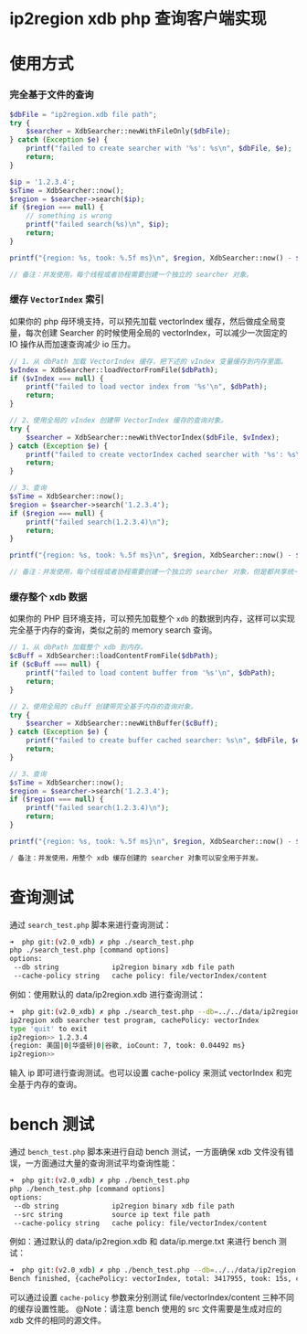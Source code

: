 # ip2region xdb php 查询客户端实现

# 使用方式

### 完全基于文件的查询
```php
$dbFile = "ip2region.xdb file path";
try {
    $searcher = XdbSearcher::newWithFileOnly($dbFile);
} catch (Exception $e) {
    printf("failed to create searcher with '%s': %s\n", $dbFile, $e);
    return;
}

$ip = '1.2.3.4';
$sTime = XdbSearcher::now();
$region = $searcher->search($ip);
if ($region === null) {
    // something is wrong
    printf("failed search(%s)\n", $ip);
    return;
}

printf("{region: %s, took: %.5f ms}\n", $region, XdbSearcher::now() - $sTime);

// 备注：并发使用，每个线程或者协程需要创建一个独立的 searcher 对象。
```

### 缓存 `VectorIndex` 索引

如果你的 php 母环境支持，可以预先加载 vectorIndex 缓存，然后做成全局变量，每次创建 Searcher 的时候使用全局的 vectorIndex，可以减少一次固定的 IO 操作从而加速查询减少 io 压力。 
```php
// 1、从 dbPath 加载 VectorIndex 缓存，把下述的 vIndex 变量缓存到内存里面。
$vIndex = XdbSearcher::loadVectorFromFile($dbPath);
if ($vIndex === null) {
    printf("failed to load vector index from '%s'\n", $dbPath);
    return;
}

// 2、使用全局的 vIndex 创建带 VectorIndex 缓存的查询对象。
try {
    $searcher = XdbSearcher::newWithVectorIndex($dbFile, $vIndex);
} catch (Exception $e) {
    printf("failed to create vectorIndex cached searcher with '%s': %s\n", $dbFile, $e);
    return;
}

// 3、查询
$sTime = XdbSearcher::now();
$region = $searcher->search('1.2.3.4');
if ($region === null) {
    printf("failed search(1.2.3.4)\n");
    return;
}

printf("{region: %s, took: %.5f ms}\n", $region, XdbSearcher::now() - $sTime);

// 备注：并发使用，每个线程或者协程需要创建一个独立的 searcher 对象，但是都共享统一的只读 vectorIndex。
```

### 缓存整个 xdb 数据

如果你的 PHP 目环境支持，可以预先加载整个 `xdb` 的数据到内存，这样可以实现完全基于内存的查询，类似之前的 memory search 查询。
```php
// 1、从 dbPath 加载整个 xdb 到内存。
$cBuff = XdbSearcher::loadContentFromFile($dbPath);
if ($cBuff === null) {
    printf("failed to load content buffer from '%s'\n", $dbPath);
    return;
}

// 2、使用全局的 cBuff 创建带完全基于内存的查询对象。
try {
    $searcher = XdbSearcher::newWithBuffer($cBuff);
} catch (Exception $e) {
    printf("failed to create buffer cached searcher: %s\n", $dbFile, $e);
    return;
}

// 3、查询
$sTime = XdbSearcher::now();
$region = $searcher->search('1.2.3.4');
if ($region === null) {
    printf("failed search(1.2.3.4)\n");
    return;
}

printf("{region: %s, took: %.5f ms}\n", $region, XdbSearcher::now() - $sTime);

/ 备注：并发使用，用整个 xdb 缓存创建的 searcher 对象可以安全用于并发。
```

# 查询测试

通过 `search_test.php` 脚本来进行查询测试：
```bash
➜  php git:(v2.0_xdb) ✗ php ./search_test.php
php ./search_test.php [command options]
options:
 --db string             ip2region binary xdb file path
 --cache-policy string   cache policy: file/vectorIndex/content
```

例如：使用默认的 data/ip2region.xdb 进行查询测试：
```bash
➜  php git:(v2.0_xdb) ✗ php ./search_test.php --db=../../data/ip2region.xdb --cache-policy=vectorIndex
ip2region xdb searcher test program, cachePolicy: vectorIndex
type 'quit' to exit
ip2region>> 1.2.3.4
{region: 美国|0|华盛顿|0|谷歌, ioCount: 7, took: 0.04492 ms}
ip2region>> 
```

输入 ip 即可进行查询测试。也可以设置 cache-policy 来测试 vectorIndex 和完全基于内存的查询。

# bench 测试

通过 `bench_test.php` 脚本来进行自动 bench 测试，一方面确保 xdb 文件没有错误，一方面通过大量的查询测试平均查询性能：
```bash
➜  php git:(v2.0_xdb) ✗ php ./bench_test.php
php ./bench_test.php [command options]
options:
 --db string             ip2region binary xdb file path
 --src string            source ip text file path
 --cache-policy string   cache policy: file/vectorIndex/content
```

例如：通过默认的 data/ip2region.xdb 和 data/ip.merge.txt 来进行 bench 测试：
```bash
➜  php git:(v2.0_xdb) ✗ php ./bench_test.php --db=../../data/ip2region.xdb --src=../../data/ip.merge.txt --cache-policy=vectorIndex
Bench finished, {cachePolicy: vectorIndex, total: 3417955, took: 15s, cost: 0.005 ms/op}
```

可以通过设置 `cache-policy` 参数来分别测试 file/vectorIndex/content 三种不同的缓存设置性能。
@Note：请注意 bench 使用的 src 文件需要是生成对应的 xdb 文件的相同的源文件。
